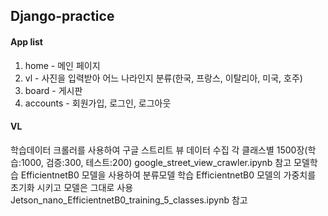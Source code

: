 ## Django-practice
#### App list
1. home - 메인 페이지
2. vl - 사진을 입력받아 어느 나라인지 분류(한국, 프랑스, 이탈리아, 미국, 호주)
3. board - 게시판
4. accounts - 회원가입, 로그인, 로그아웃
#### VL
학습데이터
크롤러를 사용하여 구글 스트리트 뷰 데이터 수집
각 클래스별 1500장(학습:1000, 검증:300, 테스트:200)
google_street_view_crawler.ipynb 참고
모델학습
EfficientnetB0 모델을 사용하여 분류모델 학습
EfficientnetB0 모델의 가중치를 초기화 시키고 모델은 그대로 사용
 Jetson_nano_EfficientnetB0_training_5_classes.ipynb 참고 